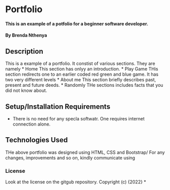# Portfolio
#### This is an example of a potfolio for a beginner software developer. 
#### By Brenda Nthenya
## Description
This is a example of a portfolio. It constist of various sections. They are namely 
    * Home
    This section has onlyy an introduction.
    * Play Game
    THis section redirects one to an earlier coded red green and blue game. It has two very different levels
    * About me
    This section briefly describes past, present and future deeds.
    * Randomly
    THe sections includes facts that you did not know about.
## Setup/Installation Requirements
* There is no need for any specla softwatr. One requires internet connection alone.

## Technologies Used
THe above portfolio was designed using HTML, CSS and Bootstrap/
For any changes, improvements and so on, kindly communicate using 
### License
Look at the license on the gitgub repository.
Copyright (c) {2022} *